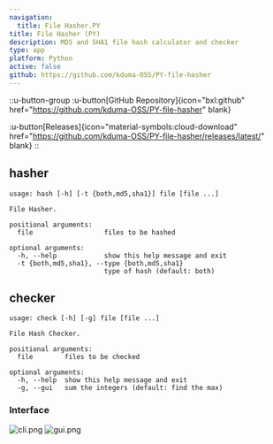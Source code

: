```yaml
---
navigation:
  title: File Hasher.PY
title: File Hasher (PY)
description: MD5 and SHA1 file hash calculator and checker
type: app
platform: Python
active: false
github: https://github.com/kduma-OSS/PY-file-hasher
---
```


::u-button-group
:u-button[GitHub Repository]{icon="bxl:github" href="https://github.com/kduma-OSS/PY-file-hasher" blank}

:u-button[Releases]{icon="material-symbols:cloud-download" href="https://github.com/kduma-OSS/PY-file-hasher/releases/latest/" blank}
::

## hasher
```
usage: hash [-h] [-t {both,md5,sha1}] file [file ...]

File Hasher.

positional arguments:
  file                  files to be hashed

optional arguments:
  -h, --help            show this help message and exit
  -t {both,md5,sha1}, --type {both,md5,sha1}
                        type of hash (default: both)
```

## checker
```
usage: check [-h] [-g] file [file ...]

File Hash Checker.

positional arguments:
  file        files to be checked

optional arguments:
  -h, --help  show this help message and exit
  -g, --gui   sum the integers (default: find the max)
```

### Interface

![cli.png](/apps/deprecated/file-hasher-python/cli.png)
![gui.png](/apps/deprecated/file-hasher-python/gui.png)
